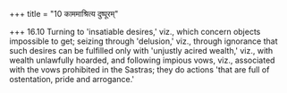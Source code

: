 +++
title = "10 काममाश्रित्य दुष्पूरम्"

+++
16.10 Turning to 'insatiable desires,' viz., which concern objects
impossible to get; seizing through 'delusion,' viz., through ignorance
that such desires can be fulfilled only with 'unjustly acired wealth,'
viz., with wealth unlawfully hoarded, and following impious vows, viz.,
associated with the vows prohibited in the Sastras; they do actions
'that are full of ostentation, pride and arrogance.'
